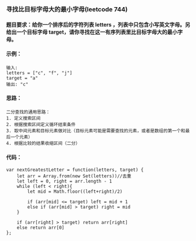 ### 寻找比目标字母大的最小字母(leetcode 744)
#### 题目要求：给你一个排序后的字符列表 letters ，列表中只包含小写英文字母。另给出一个目标字母 target，请你寻找在这一有序列表里比目标字母大的最小字母。

#### 示例：
```
输入:
letters = ["c", "f", "j"]
target = "a"
输出: "c"
```
#### 思路：
    二分查找的通用思路：
    1. 定义搜索区间
    2. 根据搜索区间定义循环结束条件
    3. 取中间元素和目标元素做对比（目标元素可能是需要查找的元素，或者是数组的第一个和最后一个元素）
    4. 根据比较的结果收缩区间（二分）
#### 代码：

```
var nextGreatestLetter = function(letters, target) {
    let arr = Array.from(new Set(letters))//去重
    let left = 0, right = arr.length - 1
    while (left < right){
        let mid = Math.floor((left+right)/2)

        if (arr[mid] <= target) left = mid + 1
        else if (arr[mid] > target) right = mid
    }

    if (arr[right] > target) return arr[right]
    else return arr[0]
};

```